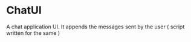 # ChatUI

A chat application UI.
It appends the messages sent by the user ( script written for the same )

